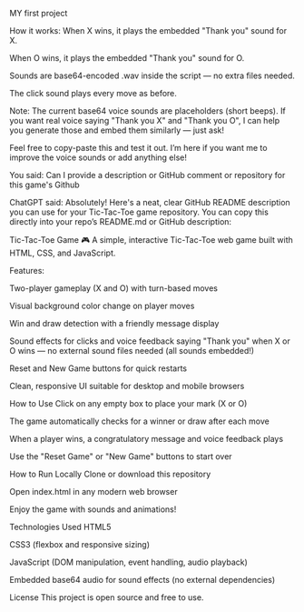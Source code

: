 MY first project


How it works:
When X wins, it plays the embedded "Thank you" sound for X.

When O wins, it plays the embedded "Thank you" sound for O.

Sounds are base64-encoded .wav inside the script — no extra files needed.

The click sound plays every move as before.

Note:
The current base64 voice sounds are placeholders (short beeps). If you want real voice saying "Thank you X" and "Thank you O", I can help you generate those and embed them similarly — just ask!

Feel free to copy-paste this and test it out. I’m here if you want me to improve the voice sounds or add anything else!








You said:
Can I provide a description or GitHub comment or repository for this game's Github


ChatGPT said:
Absolutely! Here's a neat, clear GitHub README description you can use for your Tic-Tac-Toe game repository. You can copy this directly into your repo’s README.md or GitHub description:

Tic-Tac-Toe Game 🎮
A simple, interactive Tic-Tac-Toe web game built with HTML, CSS, and JavaScript.

Features:

Two-player gameplay (X and O) with turn-based moves

Visual background color change on player moves

Win and draw detection with a friendly message display

Sound effects for clicks and voice feedback saying "Thank you" when X or O wins — no external sound files needed (all sounds embedded!)

Reset and New Game buttons for quick restarts

Clean, responsive UI suitable for desktop and mobile browsers

How to Use
Click on any empty box to place your mark (X or O)

The game automatically checks for a winner or draw after each move

When a player wins, a congratulatory message and voice feedback plays

Use the "Reset Game" or "New Game" buttons to start over

How to Run Locally
Clone or download this repository

Open index.html in any modern web browser

Enjoy the game with sounds and animations!

Technologies Used
HTML5

CSS3 (flexbox and responsive sizing)

JavaScript (DOM manipulation, event handling, audio playback)

Embedded base64 audio for sound effects (no external dependencies)

License
This project is open source and free to use.
